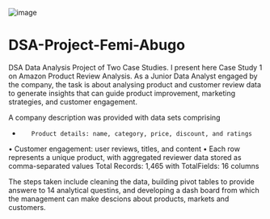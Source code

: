 ![image](https://github.com/user-attachments/assets/1b0c190a-6b63-400a-967a-9678dda7a581)

# DSA-Project-Femi-Abugo
DSA Data Analysis Project of Two Case Studies. I present here Case Study 1 on Amazon Product Review Analysis. As a Junior Data Analyst engaged by the company, the task is about analysing product and customer review data to generate insights that can guide product improvement, marketing strategies, and customer engagement.

A company description was provided with data sets comprising  
*        Product details: name, category, price, discount, and ratings 
•       Customer engagement: user reviews, titles, and content 
•       Each row represents a unique product, with aggregated reviewer data stored as comma-separated values 
Total Records: 1,465 with TotalFields: 16 columns

The steps taken include cleaning the data, building pivot tables to provide answere to 14 analytical questins, and developing a dash board from which the management can make descions about products, markets and customers.

